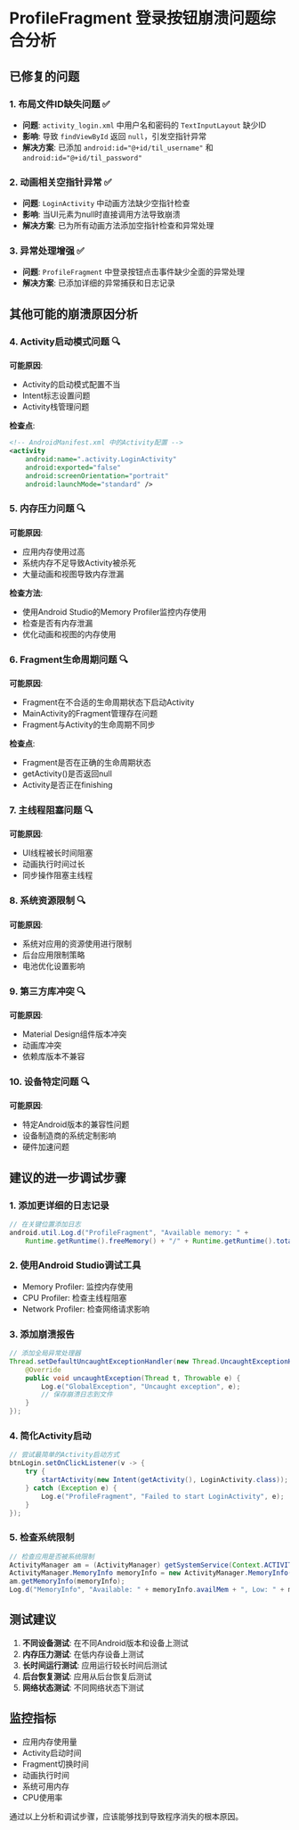 # ProfileFragment 登录按钮崩溃问题综合分析

## 已修复的问题

### 1. 布局文件ID缺失问题 ✅
- **问题**: `activity_login.xml` 中用户名和密码的 `TextInputLayout` 缺少ID
- **影响**: 导致 `findViewById` 返回 `null`，引发空指针异常
- **解决方案**: 已添加 `android:id="@+id/til_username"` 和 `android:id="@+id/til_password"`

### 2. 动画相关空指针异常 ✅
- **问题**: `LoginActivity` 中动画方法缺少空指针检查
- **影响**: 当UI元素为null时直接调用方法导致崩溃
- **解决方案**: 已为所有动画方法添加空指针检查和异常处理

### 3. 异常处理增强 ✅
- **问题**: `ProfileFragment` 中登录按钮点击事件缺少全面的异常处理
- **解决方案**: 已添加详细的异常捕获和日志记录

## 其他可能的崩溃原因分析

### 4. Activity启动模式问题 🔍
**可能原因**: 
- Activity的启动模式配置不当
- Intent标志设置问题
- Activity栈管理问题

**检查点**:
```xml
<!-- AndroidManifest.xml 中的Activity配置 -->
<activity
    android:name=".activity.LoginActivity"
    android:exported="false"
    android:screenOrientation="portrait"
    android:launchMode="standard" />
```

### 5. 内存压力问题 🔍
**可能原因**:
- 应用内存使用过高
- 系统内存不足导致Activity被杀死
- 大量动画和视图导致内存泄漏

**检查方法**:
- 使用Android Studio的Memory Profiler监控内存使用
- 检查是否有内存泄漏
- 优化动画和视图的内存使用

### 6. Fragment生命周期问题 🔍
**可能原因**:
- Fragment在不合适的生命周期状态下启动Activity
- MainActivity的Fragment管理存在问题
- Fragment与Activity的生命周期不同步

**检查点**:
- Fragment是否在正确的生命周期状态
- getActivity()是否返回null
- Activity是否正在finishing

### 7. 主线程阻塞问题 🔍
**可能原因**:
- UI线程被长时间阻塞
- 动画执行时间过长
- 同步操作阻塞主线程

### 8. 系统资源限制 🔍
**可能原因**:
- 系统对应用的资源使用进行限制
- 后台应用限制策略
- 电池优化设置影响

### 9. 第三方库冲突 🔍
**可能原因**:
- Material Design组件版本冲突
- 动画库冲突
- 依赖库版本不兼容

### 10. 设备特定问题 🔍
**可能原因**:
- 特定Android版本的兼容性问题
- 设备制造商的系统定制影响
- 硬件加速问题

## 建议的进一步调试步骤

### 1. 添加更详细的日志记录
```java
// 在关键位置添加日志
android.util.Log.d("ProfileFragment", "Available memory: " + 
    Runtime.getRuntime().freeMemory() + "/" + Runtime.getRuntime().totalMemory());
```

### 2. 使用Android Studio调试工具
- Memory Profiler: 监控内存使用
- CPU Profiler: 检查主线程阻塞
- Network Profiler: 检查网络请求影响

### 3. 添加崩溃报告
```java
// 添加全局异常处理器
Thread.setDefaultUncaughtExceptionHandler(new Thread.UncaughtExceptionHandler() {
    @Override
    public void uncaughtException(Thread t, Throwable e) {
        Log.e("GlobalException", "Uncaught exception", e);
        // 保存崩溃日志到文件
    }
});
```

### 4. 简化Activity启动
```java
// 尝试最简单的Activity启动方式
btnLogin.setOnClickListener(v -> {
    try {
        startActivity(new Intent(getActivity(), LoginActivity.class));
    } catch (Exception e) {
        Log.e("ProfileFragment", "Failed to start LoginActivity", e);
    }
});
```

### 5. 检查系统限制
```java
// 检查应用是否被系统限制
ActivityManager am = (ActivityManager) getSystemService(Context.ACTIVITY_SERVICE);
ActivityManager.MemoryInfo memoryInfo = new ActivityManager.MemoryInfo();
am.getMemoryInfo(memoryInfo);
Log.d("MemoryInfo", "Available: " + memoryInfo.availMem + ", Low: " + memoryInfo.lowMemory);
```

## 测试建议

1. **不同设备测试**: 在不同Android版本和设备上测试
2. **内存压力测试**: 在低内存设备上测试
3. **长时间运行测试**: 应用运行较长时间后测试
4. **后台恢复测试**: 应用从后台恢复后测试
5. **网络状态测试**: 不同网络状态下测试

## 监控指标

- 应用内存使用量
- Activity启动时间
- Fragment切换时间
- 动画执行时间
- 系统可用内存
- CPU使用率

通过以上分析和调试步骤，应该能够找到导致程序消失的根本原因。